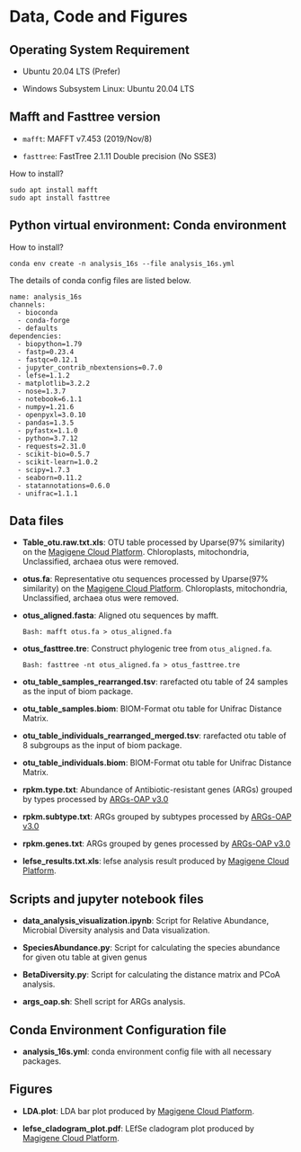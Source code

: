 # Data, Code and Figures

## Operating System Requirement

- Ubuntu 20.04 LTS (Prefer)

- Windows Subsystem Linux: Ubuntu 20.04 LTS

## Mafft and Fasttree version

- `mafft`: MAFFT v7.453 (2019/Nov/8)

- `fasttree`: FastTree 2.1.11 Double precision (No SSE3)

How to install?

```
sudo apt install mafft
sudo apt install fasttree
```

## Python virtual environment: Conda environment

How to install?

`conda env create -n analysis_16s --file analysis_16s.yml`

The details of conda config files are listed below.

```
name: analysis_16s
channels:
  - bioconda
  - conda-forge
  - defaults
dependencies:
  - biopython=1.79
  - fastp=0.23.4
  - fastqc=0.12.1
  - jupyter_contrib_nbextensions=0.7.0
  - lefse=1.1.2
  - matplotlib=3.2.2
  - nose=1.3.7
  - notebook=6.1.1
  - numpy=1.21.6
  - openpyxl=3.0.10
  - pandas=1.3.5
  - pyfastx=1.1.0
  - python=3.7.12
  - requests=2.31.0
  - scikit-bio=0.5.7
  - scikit-learn=1.0.2
  - scipy=1.7.3
  - seaborn=0.11.2
  - statannotations=0.6.0
  - unifrac=1.1.1
```

## Data files

- **Table_otu.raw.txt.xls**: OTU table processed by Uparse(97% similarity) on the [Magigene Cloud Platform](http://cloud.magigene.com/). Chloroplasts, mitochondria, Unclassified, archaea otus were removed.

- **otus.fa**: Representative otu sequences processed by Uparse(97% similarity) on the [Magigene Cloud Platform](http://cloud.magigene.com/). Chloroplasts, mitochondria, Unclassified, archaea otus were removed.

- **otus_aligned.fasta**: Aligned otu sequences by mafft. 

  `Bash: mafft otus.fa > otus_aligned.fa
`
- **otus_fasttree.tre**: Construct phylogenic tree from `otus_aligned.fa`. 

  `Bash: fasttree -nt otus_aligned.fa > otus_fasttree.tre`

- **otu_table_samples_rearranged.tsv**: rarefacted otu table of 24 samples as the input of biom package.

- **otu_table_samples.biom**: BIOM-Format otu table for Unifrac Distance Matrix. 

- **otu_table_individuals_rearranged_merged.tsv**: rarefacted otu table of 8 subgroups as the input of biom package.

- **otu_table_individuals.biom**: BIOM-Format otu table for Unifrac Distance Matrix.

- **rpkm.type.txt**: Abundance of Antibiotic-resistant genes (ARGs) grouped by types processed by [ARGs-OAP v3.0](https://github.com/xinehc/args_oap) 

- **rpkm.subtype.txt**: ARGs grouped by subtypes processed by [ARGs-OAP v3.0](https://github.com/xinehc/args_oap)

- **rpkm.genes.txt**: ARGs grouped by genes processed by [ARGs-OAP v3.0](https://github.com/xinehc/args_oap)

- **lefse_results.txt.xls**: lefse analysis result produced by [Magigene Cloud Platform](http://cloud.magigene.com/).

## Scripts and jupyter notebook files

- **data_analysis_visualization.ipynb**: Script for Relative Abundance, Microbial Diversity analysis and Data visualization.

- **SpeciesAbundance.py**: Script for calculating the species abundance for given otu table at given genus

- **BetaDiversity.py**: Script for calculating the distance matrix and PCoA analysis.

- **args_oap.sh**: Shell script for ARGs analysis.

## Conda Environment Configuration file

- **analysis_16s.yml**: conda environment config file with all necessary packages.

## Figures

- **LDA.plot**: LDA bar plot produced by [Magigene Cloud Platform](http://cloud.magigene.com/).

- **lefse_cladogram_plot.pdf**: LEfSe cladogram plot produced by [Magigene Cloud Platform](http://cloud.magigene.com/).
